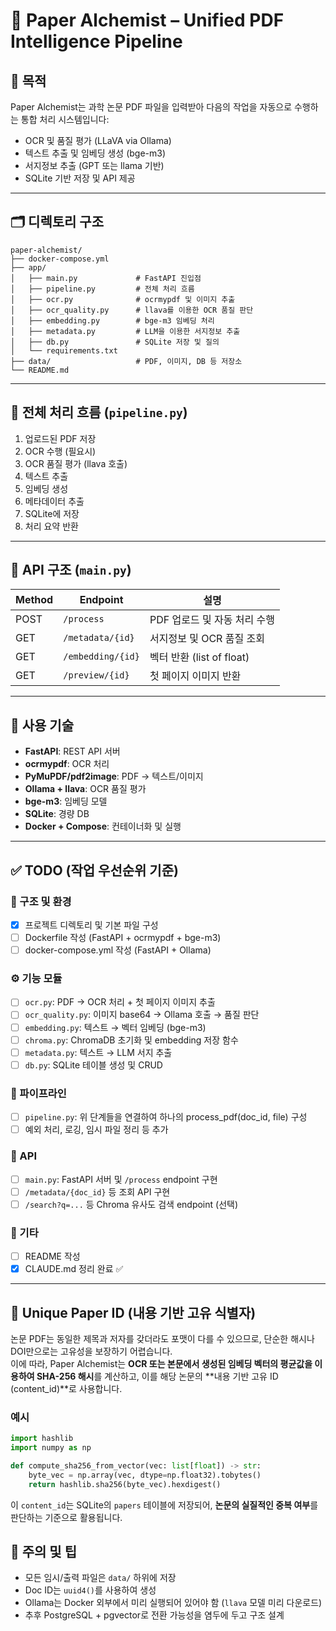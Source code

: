# 📄 Paper Alchemist – Unified PDF Intelligence Pipeline

## 🎯 목적
Paper Alchemist는 과학 논문 PDF 파일을 입력받아 다음의 작업을 자동으로 수행하는 통합 처리 시스템입니다:
- OCR 및 품질 평가 (LLaVA via Ollama)
- 텍스트 추출 및 임베딩 생성 (bge-m3)
- 서지정보 추출 (GPT 또는 llama 기반)
- SQLite 기반 저장 및 API 제공

---

## 🗂️ 디렉토리 구조

```
paper-alchemist/
├── docker-compose.yml
├── app/
│   ├── main.py             # FastAPI 진입점
│   ├── pipeline.py         # 전체 처리 흐름
│   ├── ocr.py              # ocrmypdf 및 이미지 추출
│   ├── ocr_quality.py      # llava를 이용한 OCR 품질 판단
│   ├── embedding.py        # bge-m3 임베딩 처리
│   ├── metadata.py         # LLM을 이용한 서지정보 추출
│   ├── db.py               # SQLite 저장 및 질의
│   └── requirements.txt
├── data/                   # PDF, 이미지, DB 등 저장소
└── README.md
```

---

## 🔁 전체 처리 흐름 (`pipeline.py`)
1. 업로드된 PDF 저장
2. OCR 수행 (필요시)
3. OCR 품질 평가 (llava 호출)
4. 텍스트 추출
5. 임베딩 생성
6. 메타데이터 추출
7. SQLite에 저장
8. 처리 요약 반환

---

## 🔧 API 구조 (`main.py`)

| Method | Endpoint         | 설명 |
|--------|------------------|------|
| POST   | `/process`       | PDF 업로드 및 자동 처리 수행 |
| GET    | `/metadata/{id}` | 서지정보 및 OCR 품질 조회 |
| GET    | `/embedding/{id}`| 벡터 반환 (list of float) |
| GET    | `/preview/{id}`  | 첫 페이지 이미지 반환 |

---

## 🧩 사용 기술

- **FastAPI**: REST API 서버
- **ocrmypdf**: OCR 처리
- **PyMuPDF/pdf2image**: PDF → 텍스트/이미지
- **Ollama + llava**: OCR 품질 평가
- **bge-m3**: 임베딩 모델
- **SQLite**: 경량 DB
- **Docker + Compose**: 컨테이너화 및 실행

---

## ✅ TODO (작업 우선순위 기준)

### 📁 구조 및 환경
- [x] 프로젝트 디렉토리 및 기본 파일 구성
- [ ] Dockerfile 작성 (FastAPI + ocrmypdf + bge-m3)
- [ ] docker-compose.yml 작성 (FastAPI + Ollama)

### ⚙️ 기능 모듈
- [ ] `ocr.py`: PDF → OCR 처리 + 첫 페이지 이미지 추출
- [ ] `ocr_quality.py`: 이미지 base64 → Ollama 호출 → 품질 판단
- [ ] `embedding.py`: 텍스트 → 벡터 임베딩 (bge-m3)
- [ ] `chroma.py`: ChromaDB 초기화 및 embedding 저장 함수
- [ ] `metadata.py`: 텍스트 → LLM 서지 추출
- [ ] `db.py`: SQLite 테이블 생성 및 CRUD

### 🔁 파이프라인
- [ ] `pipeline.py`: 위 단계들을 연결하여 하나의 process_pdf(doc_id, file) 구성
- [ ] 예외 처리, 로깅, 임시 파일 정리 등 추가

### 🧪 API
- [ ] `main.py`: FastAPI 서버 및 `/process` endpoint 구현
- [ ] `/metadata/{doc_id}` 등 조회 API 구현
- [ ] `/search?q=...` 등 Chroma 유사도 검색 endpoint (선택)

### 📄 기타
- [ ] README 작성
- [x] CLAUDE.md 정리 완료 ✅

---

## 🔐 Unique Paper ID (내용 기반 고유 식별자)

논문 PDF는 동일한 제목과 저자를 갖더라도 포맷이 다를 수 있으므로, 단순한 해시나 DOI만으로는 고유성을 보장하기 어렵습니다.  
이에 따라, Paper Alchemist는 **OCR 또는 본문에서 생성된 임베딩 벡터의 평균값을 이용하여 SHA-256 해시**를 계산하고, 이를 해당 논문의 **내용 기반 고유 ID (content_id)**로 사용합니다.

### 예시

```python
import hashlib
import numpy as np

def compute_sha256_from_vector(vec: list[float]) -> str:
    byte_vec = np.array(vec, dtype=np.float32).tobytes()
    return hashlib.sha256(byte_vec).hexdigest()
```

이 `content_id`는 SQLite의 `papers` 테이블에 저장되어, **논문의 실질적인 중복 여부**를 판단하는 기준으로 활용됩니다.

## 📌 주의 및 팁

- 모든 임시/출력 파일은 `data/` 하위에 저장
- Doc ID는 `uuid4()`를 사용하여 생성
- Ollama는 Docker 외부에서 미리 실행되어 있어야 함 (`llava` 모델 미리 다운로드)
- 추후 PostgreSQL + pgvector로 전환 가능성을 염두에 두고 구조 설계
